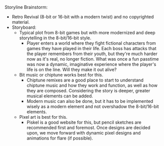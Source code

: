 Storyline Brainstorm:
- Retro Revival (8-bit or 16-bit with a modern twist) and no copyrighted material.
- Storyboard:
    - Typical plot from 8-bit games but with more modernized and deep storytelling in the 8-bit/16-bit style.
        - Player enters a world where they fight fictional characters from games they have played in their life. Each boss has attacks that the player remembers from their youth, but they're much harder now as it's real, no longer fiction. What was once a fun passtime was now a dynamic, imaginative experience where the player's life is on the line. Will they make it out alive?
    - Bit music or chiptune works best for this.
        - Chiptune remixes are a good place to start to understand chiptune music and how they work and function, as well as how they are composed. Considering the story is deeper, greater musical elements can be added.
        - Modern music can also be done, but it has to be implemented wisely as a modern element and not overshadow the 8-bit/16-bit elements.
    - Pixel art is best for this. 
        - Piskel is a good website for this, but pencil sketches are recommended first and foremost. Once designs are decided upon, we move forward with dynamic pixel designs and animations for flare (if possible).